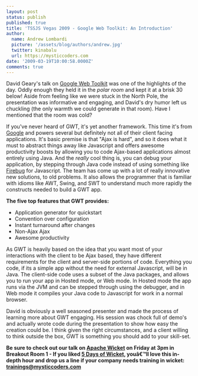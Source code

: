 ```yaml
---
layout: post
status: publish
published: true
title: 'TSSJS Vegas 2009 - Google Web Toolkit: An Introduction'
author:
  name: Andrew Lombardi
  picture: '/assets/blog/authors/andrew.jpg'
  twitter: kinabalu
  url: https://mysticcoders.com
date: '2009-03-19T10:00:58.0000Z'
comments: true
---
```

David Geary's talk on <a href="http://code.google.com/webtoolkit/" title="GWT" target="_blank">Google Web Toolkit</a> was one of the highlights of the day. Oddly enough they held it in the <em>polar room</em> and kept it at a brisk 30 below! Aside from feeling like we were stuck in the North Pole, the presentation was informative and engaging, and David's dry humor left us chuckling (the only warmth we could generate in that room). Have I mentioned that the room was cold?

If you've never heard of GWT, it's yet another framework. This time it's from <a href="http://google.com" title="Google" target="_blank">Google</a> and powers several but definitely not all of their client facing applications. It's basic premise is that "Ajax is hard", and so it does what it must to abstract things away like Javascript and offers awesome productivity boosts by allowing you to code Ajax-based applications almost entirely using Java. And the *really* cool thing is, you can debug your application, by stepping through Java code instead of using something like <a href="http://getfirebug.com/" title="Firebug" target="_blank">Firebug</a> for Javascript. The team has come up with a lot of really innovative new solutions, to old problems. It also allows the programmer that is familiar with idioms like AWT, Swing, and SWT to understand much more rapidly the constructs needed to build a GWT app.

<strong>The five top features that GWT provides:</strong>

<ul>
<li>Application generator for quickstart</li>
<li>Convention over configuration</li>
<li>Instant turnaround after changes</li>
<li>Non-Ajax Ajax</li>
<li>Awesome productivity</li>
</ul>
As GWT is heavily based on the idea that you want most of your interactions with the client to be Ajax based, they have different requirements for the client and server-side portions of code. Everything you code, if its a simple app without the need for external Javascript, will be in Java. The client-side code uses a subset of the Java packages, and allows you to run your app in Hosted mode, or Web mode. In Hosted mode the app runs via the JVM and can be stepped through using the debugger, and in Web mode it compiles your Java code to Javascript for work in a normal browser.

David is obviously a well seasoned presenter and made the process of learning more about GWT engaging. His session was chock full of demo's and actually wrote code during the presentation to show how easy the creation could be. I think given the right circumstances, and a client willing to think outside the box, GWT is something you should add to your skill-set.

<strong>Be sure to check out our talk on <a href="http://wicket.apache.org/" title="Apache Wicket" target="_blank">Apache Wicket</a> on Friday at 3pm in Breakout Room 1 - If you liked <a href="http://www.mysticcoders.com/blog/2009/03/09/5-days-of-wicket/" title="5 Days of Wicket" target="_top">5 Days of Wicket</a>, youâ€™ll love this in-depth hour and drop us a line if your company needs training in wicket: <a href="mailto:trainings@mysticcoders.com">trainings@mysticcoders.com</a></strong>

